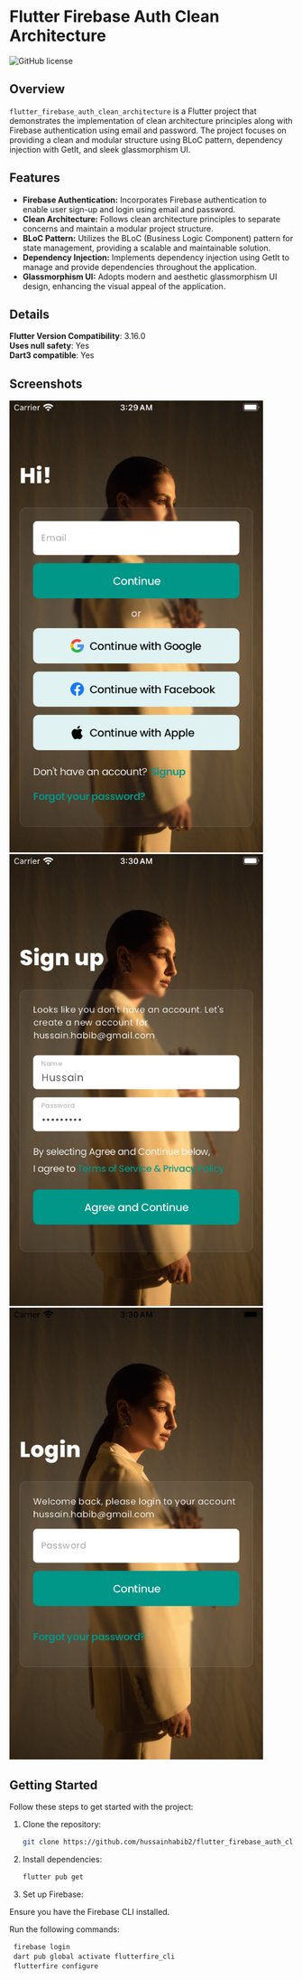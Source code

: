 # Flutter Firebase Auth Clean Architecture

![GitHub license](https://img.shields.io/badge/license-MIT-blue.svg)

## Overview

`flutter_firebase_auth_clean_architecture` is a Flutter project that demonstrates the implementation of clean architecture principles along with Firebase authentication using email and password. The project focuses on providing a clean and modular structure using BLoC pattern, dependency injection with GetIt, and sleek glassmorphism UI.

## Features

- **Firebase Authentication:** Incorporates Firebase authentication to enable user sign-up and login using email and password.
- **Clean Architecture:** Follows clean architecture principles to separate concerns and maintain a modular project structure.
- **BLoC Pattern:** Utilizes the BLoC (Business Logic Component) pattern for state management, providing a scalable and maintainable solution.
- **Dependency Injection:** Implements dependency injection using GetIt to manage and provide dependencies throughout the application.
- **Glassmorphism UI:** Adopts modern and aesthetic glassmorphism UI design, enhancing the visual appeal of the application.

## Details

**Flutter Version Compatibility**: 3.16.0
<br>
**Uses null safety**: Yes
<br>
**Dart3 compatible**: Yes
<br>

## Screenshots

<img src='ss1.png' width='450' height='800'>
<img src='ss2.png' width='450' height='800'>
<img src='ss3.png' width='450' height='800'>

## Getting Started

Follow these steps to get started with the project:

1. Clone the repository:

   ```bash
   git clone https://github.com/hussainhabib2/flutter_firebase_auth_clean_architecture.git

2. Install dependencies:

   ```bash
   flutter pub get

3. Set up Firebase:

Ensure you have the Firebase CLI installed.

Run the following commands:

   ```bash
    firebase login
    dart pub global activate flutterfire_cli
    flutterfire configure



